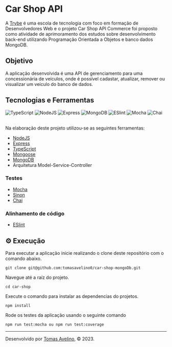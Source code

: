 # Car Shop API

A [Trybe](https://www.betrybe.com/) é uma escola de tecnologia com foco em formação de Desenvolvedores Web e o projeto Car Shop API Commerce foi proposto como atividade de aprimoramento dos estudos sobre desenvolvimento back-end utilizando Programação Orientada a Objetos e banco dados MongoDB. 


## Objetivo

A aplicação desenvolvida é uma API de gerenciamento para uma concessionária de veículos, onde é possível cadastar, atualizar, remover ou visualizar um veículo do banco de dados.

## Tecnologias e Ferramentas

<div>
    <img src="https://img.shields.io/badge/TypeScript-007ACC?style=for-the-badge&logo=typescript&logoColor=white" alt="TypeScript"/>
    <img src="https://img.shields.io/badge/Node.js-339933?style=for-the-badge&logo=nodedotjs&logoColor=white" alt="NodeJS"/>
    <img src="https://img.shields.io/badge/Express.js-000000?style=for-the-badge&logo=express&logoColor=white" alt="Express"/>
    <img src="https://img.shields.io/badge/MongoDB-4EA94B?style=for-the-badge&logo=mongodb&logoColor=white" alt="MongoDB" />
    <img src='https://img.shields.io/badge/eslint-3A33D1?style=for-the-badge&logo=eslint&logoColor=white' alt='ESlint' />
    <img src="https://img.shields.io/badge/Mocha-8D6748?style=for-the-badge&logo=Mocha&logoColor=white" alt="Mocha" />
    <img src="https://img.shields.io/badge/chai-A30701?style=for-the-badge&logo=chai&logoColor=white" alt="Chai" />
</div>

<br>

Na elaboração deste projeto utilizou-se as seguintes ferramentas:
  
- [NodeJS](https://nodejs.org/en/)
- [Express](https://expressjs.com/pt-br/)
- [TypeScript](https://www.typescriptlang.org/)
- [Mongoose](https://mongoosejs.com/)
- [MongoDB](https://www.mongodb.com/)
- Arquitetura Model-Service-Controller

### Testes

- [Mocha](https://mochajs.org/)
- [Sinon](https://sinonjs.org/)
- [Chai](https://www.chaijs.com/)

### Alinhamento de código

- [ESlint](https://eslint.org/)


## ⚙️ Execução

Para executar a aplicação inicie realizando o clone deste repositório com o comando abaixo.

    git clone git@github.com:tomasavelino0/car-shop-mongoDb.git

Navegue até a raíz do projeto.

    cd car-shop

Execute o comando para instalar as dependencias do projetos.

    npm install

  
Rode os testes da aplicação usando o seguinte comando

    npm run test:mocha ou npm run test:coverage


---

Desenvolvido por [Tomas Avelino](https://www.linkedin.com/in/tomas-avelino-6b1547238/), © 2023.
